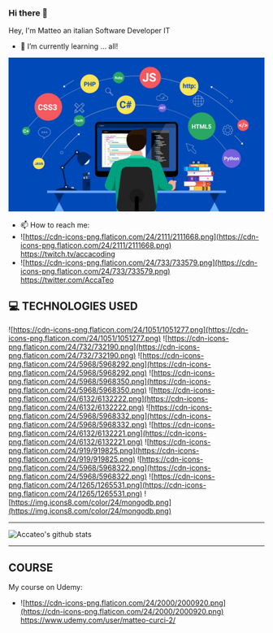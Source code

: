 ### Hi there 👋

Hey, I'm Matteo an italian Software Developer IT

- 🌱 I’m currently learning ... all!

![/img/web-designer-and-programmer-free-vector.jpg](/img/web-designer-and-programmer-free-vector.jpg)

- 📫 How to reach me: 
 - ![https://cdn-icons-png.flaticon.com/24/2111/2111668.png](https://cdn-icons-png.flaticon.com/24/2111/2111668.png) https://twitch.tv/accacoding 
 - ![https://cdn-icons-png.flaticon.com/24/733/733579.png](https://cdn-icons-png.flaticon.com/24/733/733579.png) https://twitter.com/AccaTeo


## 💻 TECHNOLOGIES USED

![https://cdn-icons-png.flaticon.com/24/1051/1051277.png](https://cdn-icons-png.flaticon.com/24/1051/1051277.png)
![https://cdn-icons-png.flaticon.com/24/732/732190.png](https://cdn-icons-png.flaticon.com/24/732/732190.png)
![https://cdn-icons-png.flaticon.com/24/5968/5968292.png](https://cdn-icons-png.flaticon.com/24/5968/5968292.png)
![https://cdn-icons-png.flaticon.com/24/5968/5968350.png](https://cdn-icons-png.flaticon.com/24/5968/5968350.png)
![https://cdn-icons-png.flaticon.com/24/6132/6132222.png](https://cdn-icons-png.flaticon.com/24/6132/6132222.png)
![https://cdn-icons-png.flaticon.com/24/5968/5968332.png](https://cdn-icons-png.flaticon.com/24/5968/5968332.png)
![https://cdn-icons-png.flaticon.com/24/6132/6132221.png](https://cdn-icons-png.flaticon.com/24/6132/6132221.png)
![https://cdn-icons-png.flaticon.com/24/919/919825.png](https://cdn-icons-png.flaticon.com/24/919/919825.png)
![https://cdn-icons-png.flaticon.com/24/5968/5968322.png](https://cdn-icons-png.flaticon.com/24/5968/5968322.png)
![https://cdn-icons-png.flaticon.com/24/1265/1265531.png](https://cdn-icons-png.flaticon.com/24/1265/1265531.png)
![https://img.icons8.com/color/24/mongodb.png](https://img.icons8.com/color/24/mongodb.png)


---

![Accateo's github stats](https://github-readme-stats.vercel.app/api?username=accateo&show_icons=true&theme=tokyonight)

---

## COURSE

My course on Udemy: 
- ![https://cdn-icons-png.flaticon.com/24/2000/2000920.png](https://cdn-icons-png.flaticon.com/24/2000/2000920.png) https://www.udemy.com/user/matteo-curci-2/

